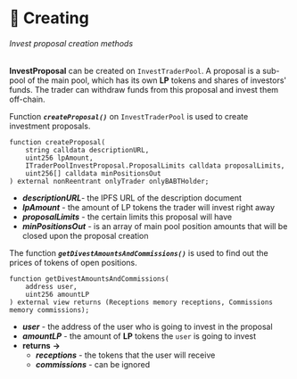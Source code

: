 # 🌟 Creating

###### Invest proposal creation methods

**InvestProposal** can be created on `InvestTraderPool`. A proposal is a sub-pool of the main pool, which has its own **LP** tokens and shares of investors' funds. The trader can withdraw funds from this proposal and invest them off-chain.

Function ***`createProposal()`*** on `InvestTraderPool` is used to create investment proposals.

```solidity
function createProposal(
    string calldata descriptionURL,
    uint256 lpAmount,
    ITraderPoolInvestProposal.ProposalLimits calldata proposalLimits,
    uint256[] calldata minPositionsOut
) external nonReentrant onlyTrader onlyBABTHolder;
```

- ***descriptionURL***-  the IPFS URL of the description document
- ***lpAmount*** - the amount of LP tokens the trader will invest right away
- ***proposalLimits*** - the certain limits this proposal will have
- ***minPositionsOut*** - is an array of main pool position amounts that will be closed upon the proposal creation

The function ***`getDivestAmountsAndCommissions()`*** is used to find out the prices of tokens of open positions.

```solidity
function getDivestAmountsAndCommissions(
    address user,
    uint256 amountLP
) external view returns (Receptions memory receptions, Commissions memory commissions);
```

- ***user*** -  the address of the user who is going to invest in the proposal
- ***amountLP*** - the amount of **LP** tokens the `user` is going to invest
- **returns** **->**
  - ***receptions*** - the tokens that the user will receive
  - ***commissions*** - can be ignored
